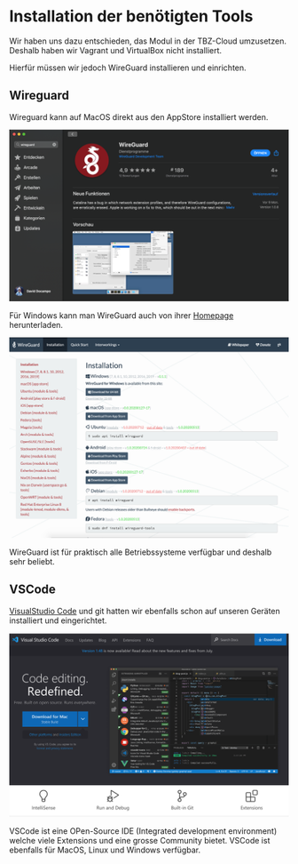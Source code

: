 # Installation der benötigten Tools

Wir haben uns dazu entschieden, das Modul in der TBZ-Cloud umzusetzen. Deshalb haben wir Vagrant und VirtualBox nicht installiert.

Hierfür müssen wir jedoch WireGuard installieren und einrichten.

## Wireguard

Wireguard kann auf MacOS direkt aus den AppStore installiert werden.

<img src="https://github.com/SayHeyD/M300-BIST/blob/master/images/Bildschirmfoto%202020-08-19%20um%2010.13.22.png" alt="WireGuard AppStore Page" width="600px">

Für Windows kann man WireGuard auch von ihrer [Homepage](https://www.wireguard.com/) herunterladen.
 
<img src="https://github.com/SayHeyD/M300-BIST/blob/master/images/Bildschirmfoto%202020-08-19%20um%2010.51.48.png" alt="WireGuard Download Page" width="600px">

WireGuard ist für praktisch alle Betriebssysteme verfügbar und deshalb sehr beliebt.

## VSCode

[VisualStudio Code](https://code.visualstudio.com/) und git hatten wir ebenfalls schon auf unseren Geräten installiert und eingerichtet.

<img src="https://github.com/SayHeyD/M300-BIST/blob/master/images/Bildschirmfoto%202020-08-19%20um%2011.15.18.png" alt="VSCode download Page" width="600px">

VSCode ist eine OPen-Source IDE (Integrated development environment) welche viele Extensions und eine grosse Community bietet. VSCode ist ebenfalls für MacOS, Linux und Windows verfügbar.



